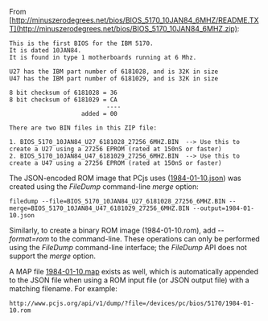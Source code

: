 From [http://minuszerodegrees.net/bios/BIOS_5170_10JAN84_6MHZ/README.TXT](http://minuszerodegrees.net/bios/BIOS_5170_10JAN84_6MHZ.zip):

	This is the first BIOS for the IBM 5170.
	It is dated 10JAN84.
	It is found in type 1 motherboards running at 6 Mhz.
	
	U27 has the IBM part number of 6181028, and is 32K in size
	U47 has the IBM part number of 6181029, and is 32K in size
	
	8 bit checksum of 6181028 = 36
	8 bit checksum of 6181029 = CA
							   ----
						added = 00
	
	There are two BIN files in this ZIP file:
	
	1. BIOS_5170_10JAN84_U27_6181028_27256_6MHZ.BIN  --> Use this to create a U27 using a 27256 EPROM (rated at 150nS or faster)
	2. BIOS_5170_10JAN84_U47_6181029_27256_6MHZ.BIN  --> Use this to create a U47 using a 27256 EPROM (rated at 150nS or faster)

The JSON-encoded ROM image that PCjs uses ([1984-01-10.json]()) was created using the *FileDump* command-line *merge* option:

	filedump --file=BIOS_5170_10JAN84_U27_6181028_27256_6MHZ.BIN --merge=BIOS_5170_10JAN84_U47_6181029_27256_6MHZ.BIN --output=1984-01-10.json

Similarly, to create a binary ROM image (1984-01-10.rom), add *--format=rom* to the command-line.  These operations can
only be performed using the *FileDump* command-line interface; the *FileDump* API does not support the *merge* option.

A MAP file [1984-01-10.map]() exists as well, which is automatically appended to the JSON file when using a ROM input
file (or JSON output file) with a matching filename.  For example:

	http://www.pcjs.org/api/v1/dump/?file=/devices/pc/bios/5170/1984-01-10.rom
